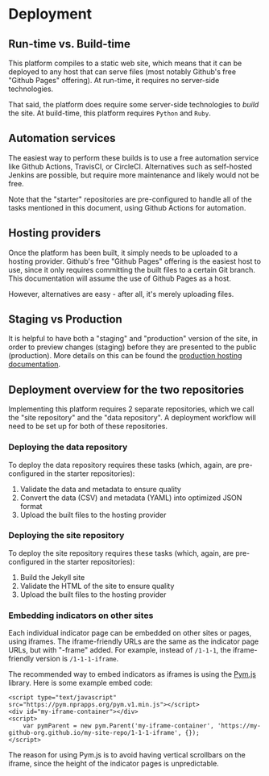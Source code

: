 <h1>Deployment</h1>

## Run-time vs. Build-time

This platform compiles to a static web site, which means that it can be deployed to any host that can serve files (most notably Github's free "Github Pages" offering). At run-time, it requires no server-side technologies.

That said, the platform does require some server-side technologies to *build* the site. At build-time, this platform requires `Python` and `Ruby`.

## Automation services

The easiest way to perform these builds is to use a free automation service like Github Actions, TravisCI, or CircleCI. Alternatives such as self-hosted Jenkins are possible, but require more maintenance and likely would not be free.

Note that the "starter" repositories are pre-configured to handle all of the tasks mentioned in this document, using Github Actions for automation.

## Hosting providers

Once the platform has been built, it simply needs to be uploaded to a hosting provider. Github's free "Github Pages" offering is the easiest host to use, since it only requires committing the built files to a certain Git branch. This documentation will assume the use of Github Pages as a host.

However, alternatives are easy - after all, it's merely uploading files.

## Staging vs Production

It is helpful to have both a "staging" and "production" version of the site, in order to preview changes (staging) before they are presented to the public (production). More details on this can be found the [production hosting documentation](hosting/production.md).

## Deployment overview for the two repositories

Implementing this platform requires 2 separate repositories, which we call the "site repository" and the "data repository". A deployment workflow will need to be set up for both of these repositories.

### Deploying the data repository

To deploy the data repository requires these tasks (which, again, are pre-configured in the starter repositories):

1. Validate the data and metadata to ensure quality
1. Convert the data (CSV) and metadata (YAML) into optimized JSON format
1. Upload the built files to the hosting provider

### Deploying the site repository

To deploy the site repository requires these tasks (which, again, are pre-configured in the starter repositories):

1. Build the Jekyll site
1. Validate the HTML of the site to ensure quality
1. Upload the built files to the hosting provider

### Embedding indicators on other sites

Each individual indicator page can be embedded on other sites or pages, using iframes. The iframe-friendly URLs are the same as the indicator page URLs, but with "-frame" added. For example, instead of `/1-1-1`, the iframe-friendly version is `/1-1-1-iframe`.

The recommended way to embed indicators as iframes is using the [Pym.js](https://blog.apps.npr.org/pym.js/) library. Here is some example embed code:

```
<script type="text/javascript" src="https://pym.nprapps.org/pym.v1.min.js"></script>
<div id="my-iframe-container"></div>
<script>
    var pymParent = new pym.Parent('my-iframe-container', 'https://my-github-org.github.io/my-site-repo/1-1-1-iframe', {});
</script>
```

The reason for using Pym.js is to avoid having vertical scrollbars on the iframe, since the height of the indicator pages is unpredictable.
